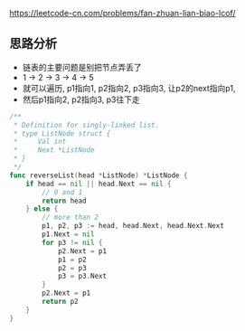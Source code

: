 https://leetcode-cn.com/problems/fan-zhuan-lian-biao-lcof/

## 思路分析
- 链表的主要问题是别把节点弄丢了
- 1 -> 2 -> 3 -> 4 -> 5
- 就可以遍历, p1指向1, p2指向2, p3指向3, 让p2的next指向p1,
- 然后p1指向2, p2指向3, p3往下走
```go
/**
 * Definition for singly-linked list.
 * type ListNode struct {
 *     Val int
 *     Next *ListNode
 * }
 */
func reverseList(head *ListNode) *ListNode {
    if head == nil || head.Next == nil {
        // 0 and 1
        return head
    } else {
        // more than 2
        p1, p2, p3 := head, head.Next, head.Next.Next
        p1.Next = nil
        for p3 != nil {
            p2.Next = p1
            p1 = p2
            p2 = p3
            p3 = p3.Next
        }
        p2.Next = p1
        return p2
    }
}
```